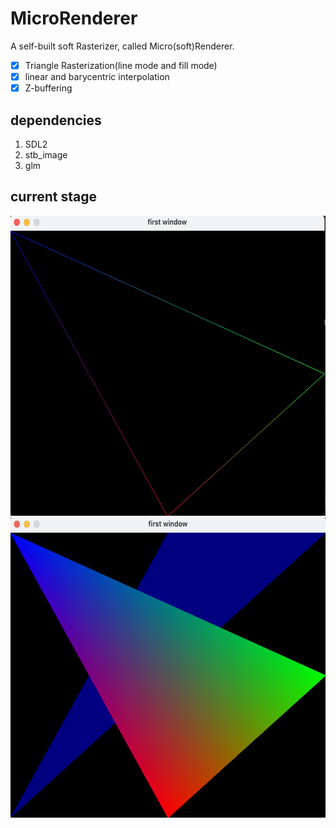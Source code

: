 # MicroRenderer

A self-built soft Rasterizer, called Micro(soft)Renderer.

- [x] Triangle Rasterization(line mode and fill mode)
- [x] linear and barycentric interpolation
- [x] Z-buffering

## dependencies
1. SDL2
2. stb_image
3. glm

## current stage
<img alt="line rasterization" height="480" src="./images/triangle_line_rasterize.jpg" width="640"/>
<img alt="line rasterization" height="480" src="./images/triangle_fill_zbuffer.png" width="640"/>


